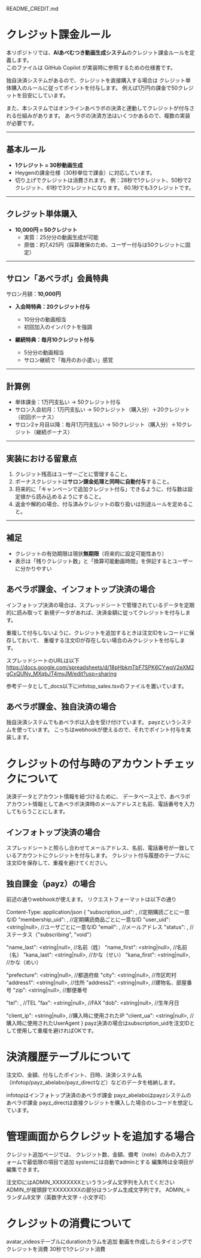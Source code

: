 README_CREDIT.md

# クレジット課金ルール
本リポジトリでは、**AIあべむつき動画生成システム**のクレジット課金ルールを定義します。  
このファイルは GitHub Copilot が実装時に参照するための仕様書です。  

独自決済システムがあるので、クレジットを直接購入する場合は
クレジット単体購入のルールに従ってポイントを付与します。
例えば1万円の課金で50クレジットを目安にしています。

また、本システムではオンラインあべラボの決済と連動してクレジットが付与される仕組みがあります。
あべラボの決済方法はいくつかあるので、複数の実装が必要です。



---

## 基本ルール
- **1クレジット = 30秒動画生成**  
- Heygenの課金仕様（30秒単位で課金）に対応しています。
- 切り上げでクレジットは消費されます。
例：28秒で1クレジット、50秒で2クレジット、61秒で3クレジットになります。
60.1秒でも3クレジットです。


---

## クレジット単体購入
- **10,000円 = 50クレジット**  
  - 実質：25分分の動画生成が可能  
  - 原価：約7,425円（採算確保のため、ユーザー付与は50クレジットに固定）

---

## サロン「あべラボ」会員特典
サロン月額：**10,000円**

- **入会時特典：20クレジット付与**  
  - 10分分の動画相当  
  - 初回加入のインパクトを強調  

- **継続特典：毎月10クレジット付与**  
  - 5分分の動画相当  
  - サロン継続で「毎月のお小遣い」感覚  

---

## 計算例
- 単体課金：1万円支払い → 50クレジット付与  
- サロン入会初月：1万円支払い → 50クレジット（購入分）＋20クレジット（初回ボーナス）  
- サロン2ヶ月目以降：毎月1万円支払い → 50クレジット（購入分）＋10クレジット（継続ボーナス）

---

## 実装における留意点
1. クレジット残高はユーザーごとに管理すること。  
2. ボーナスクレジットは**サロン課金処理と同時に自動付与**すること。  
3. 将来的に「キャンペーンで追加クレジット付与」できるように、付与数は設定値から読み込めるようにすること。  
4. 返金や解約の場合、付与済みクレジットの取り扱いは別途ルールを定めること。  

---

## 補足
- クレジットの有効期限は現状**無期限**（将来的に設定可能性あり）  
- 表示は「残りクレジット数」と「換算可能動画時間」を併記するとユーザーに分かりやすい  




## あべラボ課金、インフォトップ決済の場合
インフォトップ決済の場合は、スプレッドシートで管理されているデータを定期的に読み取って
新規データがあれば、決済金額に従ってクレジットを付与します。

重複して付与しないように、クレジットを追加するときは注文IDをレコードに保存しておいて、
重複する注文IDが存在しない場合のみクレジットを付与します。

スプレッドシートのURLは以下
https://docs.google.com/spreadsheets/d/18pHbkmTbF7SPK6CYwqV2eXM2gCxQUNy_MXqbJT4myJM/edit?usp=sharing

参考データとして_docs以下にinfotop_sales.tsvのファイルを置いています。

## あべラボ課金、独自決済の場合
独自決済システムでもあべラボは入会を受け付けています。
payzというシステムを使っています。
こっちはwebhookが使えるので、それでポイント付与を実装します。


# クレジットの付与時のアカウントチェックについて
決済データとアカウント情報を紐づけるために、
データベース上で、あべラボアカウント情報としてあべラボ決済時のメールアドレスと名前、電話番号を入力してもらうことにします。

## インフォトップ決済の場合
スプレッドシートと照らし合わせてメールアドレス、名前、電話番号が一致しているアカウントにクレジットを付与します。
クレジット付与履歴のテーブルに注文IDを保存して、重複を避けてください。

## 独自課金（payz）の場合
前述の通りwebhookが使えます。
リクエストフォーマットは以下の通り

Content-Type: application/json
{
  "subscription_uid": <string>, //定期購読ごとに一意なID
  "membership_uid": <string>, //定期購読商品ごとに一意なID
  "user_uid": <string|null>, //ユーザごとに一意なID
  "email": <string>, //メールアドレス
  "status": <string>, //ステータス（"subscribing", "void"）

  "name_last": <string|null>, //名前（姓）
  "name_first": <string|null>, //名前（名）
  "kana_last": <string|null>, //かな（せい）
  "kana_first": <string|null>, //かな（めい）

  "prefecture": <string|null>, //都道府県
  "city": <string|null>, //市区町村
  "address1": <string|null>, //住所
  "address2": <string|null>, //建物名、部屋番号
  "zip": <string|null>, //郵便番号

  "tel": <string>, //TEL
  "fax": <string|null>, //FAX
  "dob": <string|null>, //生年月日

  "client_ip": <string|null>, //購入時に使用されたIP
  "client_ua": <string|null>, //購入時に使用されたUserAgent
}
payz決済の場合はsubscription_uidを注文IDとして使用して重複を避ければOKです。

# 決済履歴テーブルについて
注文ID、金額、付与したポイント、日時、決済システム名（infotop/payz_abelabo/payz_directなど）などのデータを格納します。


infotopはインフォトップ決済のあべラボ課金
payz_abelaboはpayzシステムのあべラボ課金
payz_directは直接クレジットを購入した場合のレコードを想定しています。




# 管理画面からクレジットを追加する場合
クレジット追加ページでは、
クレジット数、金額、備考（note）のみの入力フォームで最低限の項目で追加
systemには自動でadminとする
編集時は全項目が編集できます。

注文IDにはADMIN_XXXXXXXXというランダム文字列を入れてください
ADMIN_が接頭辞でXXXXXXXXの部分はランダム生成文字列です。
ADMIN_＋ランダム8文字（英数字大文字・小文字可）


# クレジットの消費について
avatar_videosテーブルにdurationカラムを追加
動画を作成したらタイミングでクレジットを消費
30秒で1クレジット消費

